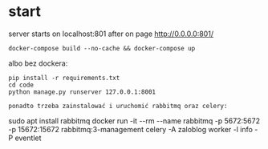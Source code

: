 # start
server starts on localhost:801 after on page
http://0.0.0.0:801/
```
docker-compose build --no-cache && docker-compose up
```

albo bez dockera:
```
pip install -r requirements.txt
cd code
python manage.py runserver 127.0.0.1:8001
```
```
ponadto trzeba zainstalować i uruchomić rabbitmq oraz celery:
```
sudo apt install rabbitmq
docker run -it --rm --name rabbitmq -p 5672:5672 -p 15672:15672 rabbitmq:3-management
celery -A zaloblog worker -l info -P eventlet
```